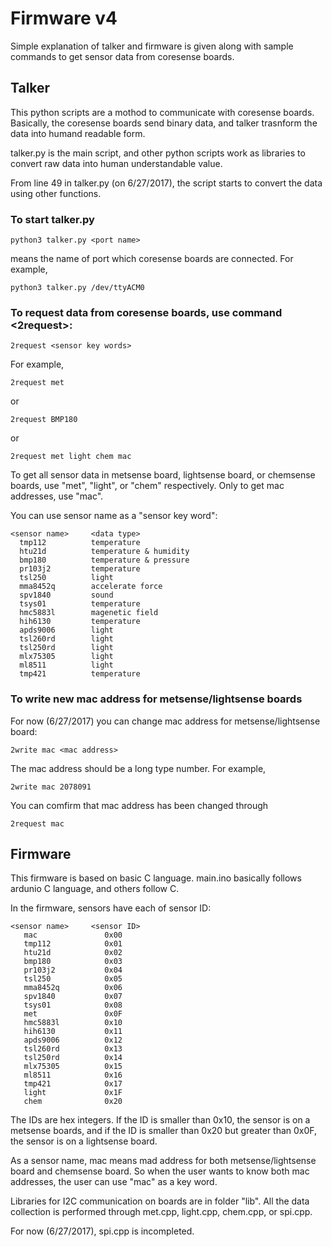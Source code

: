 # Firmware v4

Simple explanation of talker and firmware is given along with sample commands to get sensor data from coresense boards.

## Talker
This python scripts are a mothod to communicate with coresense boards. Basically, the coresense boards send binary data, and talker trasnform the data into humand readable form.

talker.py is the main script, and other python scripts work as libraries to convert raw data into human understandable value.

From line 49 in talker.py (on 6/27/2017), the script starts to convert the data using other functions.

### To start talker.py
```
python3 talker.py <port name>
```
<port name> means the name of port which coresense boards are connected.
For example,
```
python3 talker.py /dev/ttyACM0
```

### To request data from coresense boards, use command <2request>:
```
2request <sensor key words>
```
For example,
```
2request met
```
or 
```
2request BMP180
```
or
```
2request met light chem mac
```

To get all sensor data in metsense board, lightsense board, or chemsense boards, use "met", "light", or "chem" respectively.
Only to get mac addresses, use "mac".

You can use sensor name as a "sensor key word":
```
<sensor name>     <data type>
  tmp112          temperature
  htu21d          temperature & humidity
  bmp180          temperature & pressure
  pr103j2         temperature
  tsl250          light
  mma8452q        accelerate force
  spv1840         sound
  tsys01          temperature
  hmc5883l        magenetic field
  hih6130         temperature 
  apds9006        light
  tsl260rd        light
  tsl250rd        light
  mlx75305        light
  ml8511          light
  tmp421          temperature
```

### To write new mac address for metsense/lightsense boards

For now (6/27/2017) you can change mac address for metsense/lightsense board:
```
2write mac <mac address>
```
The mac address should be a long type number. For example,
```
2write mac 2078091
```
You can comfirm that mac address has been changed through
```
2request mac
```
## Firmware
This firmware is based on basic C language. main.ino basically follows ardunio C language, and others follow C.

In the firmware, sensors have each of sensor ID:
```
<sensor name>     <sensor ID>
   mac               0x00
   tmp112            0x01
   htu21d            0x02
   bmp180            0x03
   pr103j2           0x04
   tsl250            0x05
   mma8452q          0x06
   spv1840           0x07
   tsys01            0x08
   met               0x0F
   hmc5883l          0x10
   hih6130           0x11
   apds9006          0x12
   tsl260rd          0x13
   tsl250rd          0x14
   mlx75305          0x15
   ml8511            0x16
   tmp421            0x17
   light             0x1F
   chem              0x20
```
The IDs are hex integers. If the ID is smaller than 0x10, the sensor is on a metsense boards, and if the ID is smaller than 0x20 but greater than 0x0F, the sensor is on a lightsense board.

As a sensor name, mac means mad address for both metsense/lightsense board and chemsense board. So when the user wants to know both mac addresses, the user can use "mac" as a key word.

Libraries for I2C communication on boards are in folder "lib". All the data collection is performed through met.cpp, light.cpp, chem.cpp, or spi.cpp.

For now (6/27/2017), spi.cpp is incompleted.

